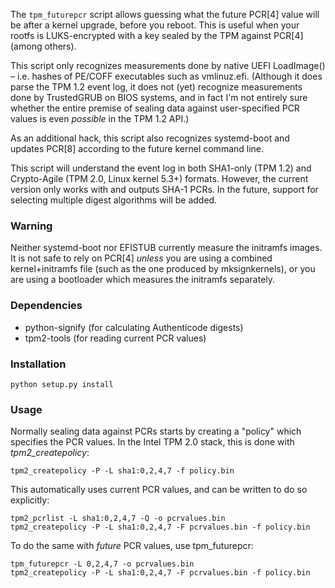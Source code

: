 The `tpm_futurepcr` script allows guessing what the future PCR[4] value will be after a kernel upgrade, before you reboot. This is useful when your rootfs is LUKS-encrypted with a key sealed by the TPM against PCR[4] (among others).

This script only recognizes measurements done by native UEFI LoadImage() – i.e. hashes of PE/COFF executables such as vmlinuz.efi. (Although it does parse the TPM 1.2 event log, it does not (yet) recognize measurements done by TrustedGRUB on BIOS systems, and in fact I'm not entirely sure whether the entire premise of sealing data against user-specified PCR values is even _possible_ in the TPM 1.2 API.)

As an additional hack, this script also recognizes systemd-boot and updates PCR[8] according to the future kernel command line.

This script will understand the event log in both SHA1-only (TPM 1.2) and Crypto-Agile (TPM 2.0, Linux kernel 5.3+) formats. However, the current version only works with and outputs SHA-1 PCRs. In the future, support for selecting multiple digest algorithms will be added.

### Warning

Neither systemd-boot nor EFISTUB currently measure the initramfs images. It is not safe to rely on PCR[4] _unless_ you are using a combined kernel+initramfs file (such as the one produced by mksignkernels), or you are using a bootloader which measures the initramfs separately.

### Dependencies

 * python-signify (for calculating Authenticode digests)
 * tpm2-tools (for reading current PCR values)

### Installation
  
`python setup.py install`

### Usage

Normally sealing data against PCRs starts by creating a "policy" which specifies the PCR values. In the Intel TPM 2.0 stack, this is done with *tpm2_createpolicy*:

    tpm2_createpolicy -P -L sha1:0,2,4,7 -f policy.bin

This automatically uses current PCR values, and can be written to do so explicitly:

    tpm2_pcrlist -L sha1:0,2,4,7 -Q -o pcrvalues.bin
    tpm2_createpolicy -P -L sha1:0,2,4,7 -F pcrvalues.bin -f policy.bin

To do the same with *future* PCR values, use tpm\_futurepcr:

    tpm_futurepcr -L 0,2,4,7 -o pcrvalues.bin
    tpm2_createpolicy -P -L sha1:0,2,4,7 -F pcrvalues.bin -f policy.bin
